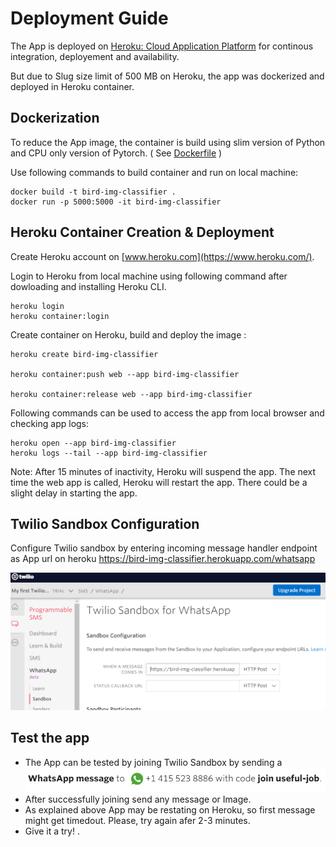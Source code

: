 # Deployment Guide

The App is deployed on [Heroku: Cloud Application Platform](https://www.heroku.com/) for continous integration, deployement and availability.

But due to Slug size limit of 500 MB on Heroku, the app was dockerized and deployed in Heroku container.
 
## Dockerization

To reduce the App image, the container is build using slim version of Python and CPU only version of Pytorch. ( See [Dockerfile](Dockerfile) )

Use following commands to build container and run on local machine:

```
docker build -t bird-img-classifier .
docker run -p 5000:5000 -it bird-img-classifier 
```

## Heroku Container Creation & Deployment

Create Heroku account on [www.heroku.com](https://www.heroku.com/). 

Login to Heroku from local machine using following command after dowloading and installing Heroku CLI.
  
```
heroku login
heroku container:login
```

Create container on Heroku, build and deploy the image :

```
heroku create bird-img-classifier

heroku container:push web --app bird-img-classifier

heroku container:release web --app bird-img-classifier
```

Following commands can be used to access the app from local browser and checking app logs:

```
heroku open --app bird-img-classifier
heroku logs --tail --app bird-img-classifier
```

Note:  After 15 minutes of inactivity, Heroku will suspend the app.  The next time the web app is called, Heroku will restart the app.  There could be a slight delay in starting the app.
 
## Twilio Sandbox Configuration

Configure Twilio sandbox by entering incoming message handler endpoint as App url on heroku https://bird-img-classifier.herokuapp.com/whatsapp

![Config](assets/SandboxConfig.PNG)

## Test the app
- The App can be tested by joining Twilio Sandbox by sending a ![Join](assets/SandboxJoin.PNG)
- After successfully joining send any message or Image.
- As explained above App may be restating on Heroku, so first message might get timedout. Please, try again afer 2-3 minutes. 
- Give it a try!  . 

